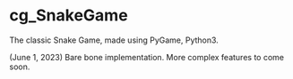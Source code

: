 # cg_SnakeGame

The classic Snake Game, made using PyGame, Python3.

(June 1, 2023)
Bare bone implementation. More complex features to come soon.
